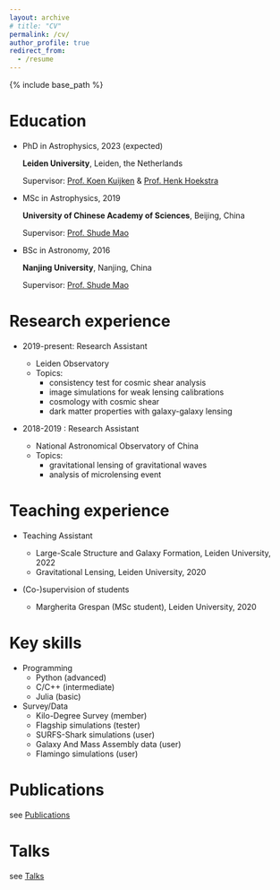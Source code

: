 ```yaml
---
layout: archive
# title: "CV"
permalink: /cv/
author_profile: true
redirect_from:
  - /resume
---
```


{% include base_path %}

Education
======
* PhD in Astrophysics, 2023 (expected)

    **Leiden University**, Leiden, the Netherlands

    Supervisor: [Prof. Koen Kuijken](https://home.strw.leidenuniv.nl/~kuijken/) & [Prof. Henk Hoekstra](https://home.strw.leidenuniv.nl/~hoekstra/)

* MSc in Astrophysics, 2019

    **University of Chinese Academy of Sciences**, Beijing, China

    Supervisor: [Prof. Shude Mao](http://i.astro.tsinghua.edu.cn/~smao/)

* BSc in Astronomy, 2016

    **Nanjing University**, Nanjing, China

    Supervisor: [Prof. Shude Mao](http://i.astro.tsinghua.edu.cn/~smao/)

Research experience
======
* 2019-present: Research Assistant
  * Leiden Observatory
  * Topics: 
    * consistency test for cosmic shear analysis 
    * image simulations for weak lensing calibrations
    * cosmology with cosmic shear 
    * dark matter properties with galaxy-galaxy lensing 

* 2018-2019 : Research Assistant
  * National Astronomical Observatory of China
  * Topics: 
    * gravitational lensing of gravitational waves
    * analysis of microlensing event 

Teaching experience
======
* Teaching Assistant
  * Large-Scale Structure and Galaxy Formation, Leiden University, 2022
  * Gravitational Lensing, Leiden University, 2020

* (Co-)supervision of students
  * Margherita Grespan (MSc student), Leiden University, 2020
  
Key skills
======
* Programming
  * Python (advanced)
  * C/C++ (intermediate)
  * Julia (basic)
* Survey/Data
  * Kilo-Degree Survey (member)
  * Flagship simulations (tester)
  * SURFS-Shark simulations (user)
  * Galaxy And Mass Assembly data (user)
  * Flamingo simulations (user)

Publications
======
  see [Publications](https://lshuns.github.io/publications/)
  
Talks
======
  see [Talks](https://lshuns.github.io/talks/)